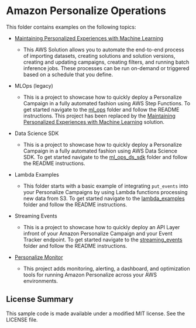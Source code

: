 # Amazon Personalize Operations

This folder contains examples on the following topics:

* [Maintaining Personalized Experiences with Machine Learning](https://aws.amazon.com/solutions/implementations/maintaining-personalized-experiences-with-ml/)
    - This AWS Solution allows you to automate the end-to-end process of importing datasets, creating solutions and solution versions, creating and updating campaigns, creating filters, and running batch inference jobs. These processes can be run on-demand or triggered based on a schedule that you define.

* MLOps (legacy)
    - This is a project to showcase how to quickly deploy a Personalize Campaign in a fully automated fashion using AWS Step Functions. To get started navigate to the [ml_ops](ml_ops) folder and follow the README instructions. This project has been replaced by the [Maintaining Personalized Experiences with Machine Learning](https://aws.amazon.com/solutions/implementations/maintaining-personalized-experiences-with-ml/) solution.

* Data Science SDK
    - This is a project to showcase how to quickly deploy a Personalize Campaign in a fully automated fashion using AWS Data Science SDK. To get started navigate to the [ml_ops_ds_sdk](ml_ops_ds_sdk) folder and follow the README instructions.

* Lambda Examples
    - This folder starts with a basic example of integrating `put_events` into your Personalize Campaigns by using Lambda functions processing new data from S3. To get started navigate to the [lambda_examples](lambda_examples/) folder and follow the README instructions.

* Streaming Events
    - This is a project to showcase how to quickly deploy an API Layer infront of your Amazon Personalize Campaign and your Event Tracker endpoint. To get started navigate to the [streaming_events](streaming_events/) folder and follow the README instructions.

* [Personalize Monitor](https://github.com/aws-samples/amazon-personalize-monitor)
    - This project adds monitoring, alerting, a dashboard, and optimization tools for running Amazon Personalize across your AWS environments.

## License Summary

This sample code is made available under a modified MIT license. See the LICENSE file.
